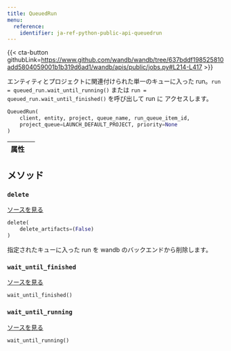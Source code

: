 ```yaml
---
title: QueuedRun
menu:
  reference:
    identifier: ja-ref-python-public-api-queuedrun
---
```


{{< cta-button githubLink=https://www.github.com/wandb/wandb/tree/637bddf198525810add5804059001b1b319d6ad1/wandb/apis/public/jobs.py#L214-L417 >}}

エンティティとプロジェクトに関連付けられた単一のキューに入った run。`run = queued_run.wait_until_running()` または `run = queued_run.wait_until_finished()` を呼び出して run に アクセスします。

```python
QueuedRun(
    client, entity, project, queue_name, run_queue_item_id,
    project_queue=LAUNCH_DEFAULT_PROJECT, priority=None
)
```

| 属性 |  |
| :--- | :--- |

## メソッド

### `delete`

[ソースを見る](https://www.github.com/wandb/wandb/tree/637bddf198525810add5804059001b1b319d6ad1/wandb/apis/public/jobs.py#L338-L387)

```python
delete(
    delete_artifacts=(False)
)
```

指定されたキューに入った run を wandb のバックエンドから削除します。

### `wait_until_finished`

[ソースを見る](https://www.github.com/wandb/wandb/tree/637bddf198525810add5804059001b1b319d6ad1/wandb/apis/public/jobs.py#L328-L336)

```python
wait_until_finished()
```

### `wait_until_running`

[ソースを見る](https://www.github.com/wandb/wandb/tree/637bddf198525810add5804059001b1b319d6ad1/wandb/apis/public/jobs.py#L389-L414)

```python
wait_until_running()
```